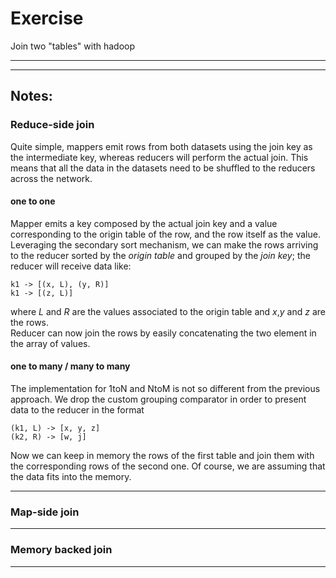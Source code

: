 # Exercise #
Join two "tables" with hadoop

- - - - 
- - - - 

## Notes: ##
### Reduce-side join ###
Quite simple, mappers emit rows from both datasets using the join key as the intermediate key, whereas reducers will perform the actual join. This means that all the data in the datasets need to be shuffled to the reducers across the network.

#### one to one ####
Mapper emits a key composed by the actual join key and a value corresponding to the origin table of the row, and the row itself as the value.
Leveraging the secondary sort mechanism, we can make the rows arriving to the reducer sorted by the *origin table* and grouped by the *join key*; the reducer will receive data like:  
	
	k1 -> [(x, L), (y, R)]  
	k1 -> [(z, L)]  

where *L* and *R* are the values associated to the origin table and *x*,*y* and *z* are the rows.  
Reducer can now join the rows by easily concatenating the two element in the array of values.
 
#### one to many / many to many ####
The implementation for 1toN and NtoM is not so different from the previous approach. We drop the custom grouping comparator in order to present data to the reducer in the format

	(k1, L) -> [x, y, z]
	(k2, R) -> [w, j]
	
Now we can keep in memory the rows of the first table and join them with the corresponding rows of the second one. Of course, we are assuming that the data fits into the memory.  

- - - -

### Map-side join ###

- - - - 

### Memory backed join ###

- - - -  
